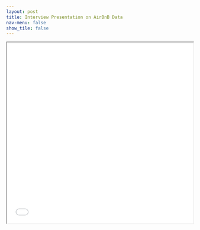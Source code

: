 ```yaml
---
layout: post
title: Interview Presentation on AirBnB Data
nav-menu: false
show_tile: false
---
```



<iframe src="/presentations/evolve/evolve_interview.slides.html" style="width: 100%; height: 35em;"></iframe>

